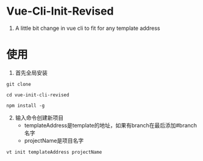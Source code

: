 Vue-Cli-Init-Revised
================================

1. A little bit change in vue cli to fit for any template address


使用
================================

1. 首先全局安装
```
git clone

cd vue-init-cli-revised

npm install -g

```

2. 输入命令创建新项目
    - templateAddress是template的地址，如果有branch在最后添加#branch名字
    - projectName是项目名字
```
vt init templateAddress projectName
```